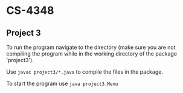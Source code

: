 # CS-4348
## Project 3
To run the program navigate to the directory (make sure you are not compiling the program while in the working directory of the package 'project3').

Use ```javac project3/*.java``` to compile the files in the package.

To start the program use ```java project3.Menu```
